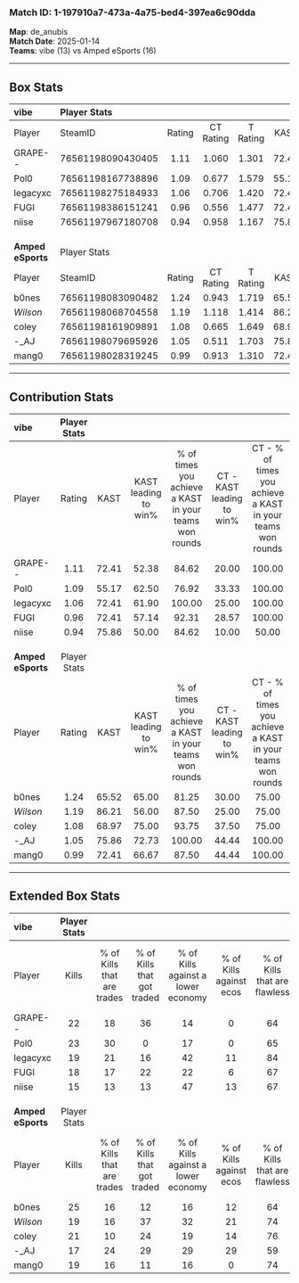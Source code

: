 ### Match ID: 1-197910a7-473a-4a75-bed4-397ea6c90dda  
**Map**: de_anubis  
**Match Date**: 2025-01-14  
**Teams**: vibe (13) vs Amped eSports (16)  

---  

## Box Stats  

| **vibe**          | Player Stats      |        |           |          |       |       |       |         |        |      |     |
| :- | :- | :-: | :-: | :-: | :-: | :-: | :-: | :-: | :-: | :-: | :-: |
| Player            | SteamID           | Rating | CT Rating | T Rating | KAST  |  ADR  | Kills | Assists | Deaths | K/D  | HS% |
| GRAPE--           | 76561198090430405 |  1.11  |   1.060   |  1.301   | 72.41 | 76.2  |  22   |    2    |   21   | 1.05 | 72  |
| Pol0              | 76561198167738896 |  1.09  |   0.677   |  1.579   | 55.17 | 102.8 |  23   |    9    |   23   | 1.00 | 69  |
| legacyxc          | 76561198275184933 |  1.06  |   0.706   |  1.420   | 72.41 | 59.1  |  19   |    1    |   16   | 1.19 | 36  |
| FUGI              | 76561198386151241 |  0.96  |   0.556   |  1.477   | 72.41 | 60.3  |  18   |    2    |   20   | 0.90 | 61  |
| niise             | 76561197967180708 |  0.94  |   0.958   |  1.167   | 75.86 | 72.3  |  15   |    8    |   21   | 0.71 | 53  |
|                   |                   |        |           |          |       |       |       |         |        |      |     |
|                   |                   |        |           |          |       |       |       |         |        |      |     |
|                   |                   |        |           |          |       |       |       |         |        |      |     |
| **Amped eSports** | Player Stats      |        |           |          |       |       |       |         |        |      |     |
| Player            | SteamID           | Rating | CT Rating | T Rating | KAST  |  ADR  | Kills | Assists | Deaths | K/D  | HS% |
| b0nes             | 76561198083090482 |  1.24  |   0.943   |  1.719   | 65.52 | 84.2  |  25   |    4    |   18   | 1.39 | 36  |
| _Wilson_          | 76561198068704558 |  1.19  |   1.118   |  1.414   | 86.21 | 73.0  |  19   |    8    |   18   | 1.06 | 36  |
| coley             | 76561198161909891 |  1.08  |   0.665   |  1.649   | 68.97 | 76.4  |  21   |    5    |   20   | 1.05 | 42  |
| -_AJ              | 76561198079695926 |  1.05  |   0.511   |  1.703   | 75.86 | 66.7  |  17   |    7    |   17   | 1.00 | 58  |
| mang0             | 76561198028319245 |  0.99  |   0.913   |  1.310   | 72.41 | 79.3  |  19   |    7    |   24   | 0.79 | 78  |
---  

## Contribution Stats  

| **vibe**          | Player Stats |       |                      |                                                        |                           |                                                             |                          |                                                            |
| :- | :-: | :-: | :-: | :-: | :-: | :-: | :-: | :-: |
| Player            |    Rating    | KAST  | KAST leading to win% | % of times you achieve a KAST in your teams won rounds | CT - KAST leading to win% | CT - % of times you achieve a KAST in your teams won rounds | T - KAST leading to win% | T - % of times you achieve a KAST in your teams won rounds |
| GRAPE--           |     1.11     | 72.41 |        52.38         |                         84.62                          |           20.00           |                           100.00                            |          81.82           |                           81.82                            |
| Pol0              |     1.09     | 55.17 |        62.50         |                         76.92                          |           33.33           |                           100.00                            |          80.00           |                           72.73                            |
| legacyxc          |     1.06     | 72.41 |        61.90         |                         100.00                         |           25.00           |                           100.00                            |          84.62           |                           100.00                           |
| FUGI              |     0.96     | 72.41 |        57.14         |                         92.31                          |           28.57           |                           100.00                            |          71.43           |                           90.91                            |
| niise             |     0.94     | 75.86 |        50.00         |                         84.62                          |           10.00           |                            50.00                            |          83.33           |                           90.91                            |
|                   |              |       |                      |                                                        |                           |                                                             |                          |                                                            |
|                   |              |       |                      |                                                        |                           |                                                             |                          |                                                            |
|                   |              |       |                      |                                                        |                           |                                                             |                          |                                                            |
| **Amped eSports** | Player Stats |       |                      |                                                        |                           |                                                             |                          |                                                            |
| Player            |    Rating    | KAST  | KAST leading to win% | % of times you achieve a KAST in your teams won rounds | CT - KAST leading to win% | CT - % of times you achieve a KAST in your teams won rounds | T - KAST leading to win% | T - % of times you achieve a KAST in your teams won rounds |
| b0nes             |     1.24     | 65.52 |        65.00         |                         81.25                          |           30.00           |                            75.00                            |          100.00          |                           83.33                            |
| _Wilson_          |     1.19     | 86.21 |        56.00         |                         87.50                          |           25.00           |                            75.00                            |          84.62           |                           91.67                            |
| coley             |     1.08     | 68.97 |        75.00         |                         93.75                          |           37.50           |                            75.00                            |          100.00          |                           100.00                           |
| -_AJ              |     1.05     | 75.86 |        72.73         |                         100.00                         |           44.44           |                           100.00                            |          92.31           |                           100.00                           |
| mang0             |     0.99     | 72.41 |        66.67         |                         87.50                          |           44.44           |                           100.00                            |          83.33           |                           83.33                            |
---  

## Extended Box Stats  

| **vibe**          | Player Stats |                            |                            |                                    |                         |                              |                                 |        |                             |                                     |                          |                               |                            |
| :- | :-: | :-: | :-: | :-: | :-: | :-: | :-: | :-: | :-: | :-: | :-: | :-: | :-: |
| Player            |    Kills     | % of Kills that are trades | % of Kills that got traded | % of Kills against a lower economy | % of Kills against ecos | % of Kills that are flawless | % of Kills that are close duels | Deaths | % of Deaths that get traded | % of Deaths against a lower economy | % of Deaths against ecos | % of Deaths that are flawless | % of Deaths that are close |
| GRAPE--           |      22      |             18             |             36             |                 14                 |            0            |              64              |                5                |   21   |             24              |                 19                  |            0             |              86               |             5              |
| Pol0              |      23      |             30             |             0              |                 17                 |            0            |              65              |                4                |   23   |             13              |                 26                  |            4             |              57               |             9              |
| legacyxc          |      19      |             21             |             16             |                 42                 |           11            |              84              |                0                |   16   |             13              |                 13                  |            0             |              81               |             6              |
| FUGI              |      18      |             17             |             22             |                 22                 |            6            |              67              |                6                |   20   |             25              |                 25                  |            0             |              75               |             5              |
| niise             |      15      |             13             |             13             |                 47                 |           13            |              67              |               20                |   21   |             33              |                 14                  |            0             |              67               |             10             |
|                   |              |                            |                            |                                    |                         |                              |                                 |        |                             |                                     |                          |                               |                            |
|                   |              |                            |                            |                                    |                         |                              |                                 |        |                             |                                     |                          |                               |                            |
|                   |              |                            |                            |                                    |                         |                              |                                 |        |                             |                                     |                          |                               |                            |
| **Amped eSports** | Player Stats |                            |                            |                                    |                         |                              |                                 |        |                             |                                     |                          |                               |                            |
| Player            |    Kills     | % of Kills that are trades | % of Kills that got traded | % of Kills against a lower economy | % of Kills against ecos | % of Kills that are flawless | % of Kills that are close duels | Deaths | % of Deaths that get traded | % of Deaths against a lower economy | % of Deaths against ecos | % of Deaths that are flawless | % of Deaths that are close |
| b0nes             |      25      |             16             |             12             |                 16                 |           12            |              64              |               12                |   18   |             11              |                 11                  |            6             |              72               |             6              |
| _Wilson_          |      19      |             16             |             37             |                 32                 |           21            |              74              |               16                |   18   |             22              |                 17                  |            6             |              72               |             11             |
| coley             |      21      |             10             |             24             |                 19                 |           14            |              76              |                0                |   20   |             15              |                 15                  |            15            |              70               |             0              |
| -_AJ              |      17      |             24             |             29             |                 29                 |           29            |              59              |                6                |   17   |             12              |                 24                  |            12            |              82               |             0              |
| mang0             |      19      |             16             |             11             |                 16                 |            0            |              74              |                0                |   24   |             25              |                 17                  |            13            |              54               |             13             |

